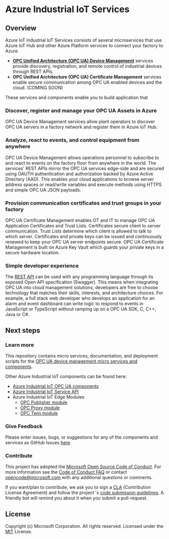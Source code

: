 # Azure Industrial IoT Services

## Overview

Azure IoT Industrial IoT Services consists of several microservices that use Azure IoT Hub and other Azure Platform services to connect your factory to Azure.  

- **[OPC Unified Architecture (OPC UA) Device Management](docs/twin/readme.md)** services provide discovery, registration, and remote control of industrial devices through REST APIs.  
- **OPC Unified Architecture (OPC UA) Certificate Management** services enable secure communication among OPC UA enabled devices and the cloud.  (COMING SOON)

These services and components enable you to build application that

### Discover, register and manage your OPC UA Assets in Azure

OPC UA Device Management services allow plant operators to discover OPC UA servers in a factory network and register them in Azure IoT Hub.  

### Analyze, react to events, and control equipment from anywhere

OPC UA Device Management allows operations personnel to subscribe to and react to events on the factory floor from anywhere in the world.  The services' REST APIs mirror the OPC UA services edge-side and are secured using OAUTH authentication and authorization backed by Azure Active Directory (AAD).  This enables your cloud applications to browse server address spaces or read/write variables and execute methods using HTTPS and simple OPC UA JSON payloads.  

### Provision communication certificates and trust groups in your factory

OPC UA Certificate Management enables OT and IT to manage OPC UA Application Certificates and Trust Lists.  Certificates secure client to server communication. Trust Lists determine which client is allowed to talk to which server.  Certificates and private keys can be issued and continuously renewed to keep your OPC UA server endpoints secure.  OPC UA Certificate Management  is built on Azure Key Vault which guards your private keys in a secure hardware location.

### Simple developer experience

The [REST API](api/readme.md) can be used with any programming language through its exposed Open API specification (Swagger).  This means when integrating OPC UA into cloud management solutions, developers are free to choose technology that matches their skills, interests, and architecture choices.  For example, a full stack web developer who develops an application for an alarm and event dashboard can write logic to respond to events in JavaScript or TypeScript without ramping up on a OPC UA SDK, C, C++, Java or C#. 

## Next steps

### Learn more

This repository contains micro services, documentation, and deployment scripts for the [OPC UA device management micro services and components](docs/twin/readme.md).  

Other Azure Industrial IoT components can be found here:

* [Azure Industrial IoT OPC UA components](https://github.com/Azure/azure-iiot-opc-ua)
* [Azure Industrial IoT Service API](https://github.com/Azure/azure-iiot-services-api)
* Azure Industrial IoT Edge Modules
  * [OPC Publisher module](https://github.com/Azure/iot-edge-opc-publisher)
  * [OPC Proxy module](https://github.com/Azure/iot-edge-opc-proxy)
  * [OPC Twin module](https://github.com/Azure/azure-iiot-opc-twin-module)

### Give Feedback

Please enter issues, bugs, or suggestions for any of the components and services as GitHub Issues [here](https://github.com/Azure/azure-iiot-services/issues).

### Contribute

This project has adopted the [Microsoft Open Source Code of Conduct](https://opensource.microsoft.com/codeofconduct).  For more information see the [Code of Conduct FAQ](https://opensource.microsoft.com/codeofconduct/faq) or contact [opencode@microsoft.com](mailto:opencode@microsoft.com) with any additional questions or comments.

If you want/plan to contribute, we ask you to sign a [CLA](https://cla.microsoft.com/) (Contribution License Agreement) and follow the project 's [code submission guidelines](docs/contributing.md). A friendly bot will remind you about it when you submit a pull-request. ​ 

## License

Copyright (c) Microsoft Corporation. All rights reserved.
Licensed under the [MIT](LICENSE) License.  